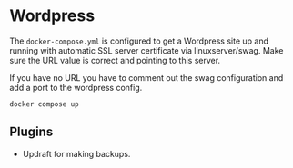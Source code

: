 # Wordpress

The `docker-compose.yml` is configured to get a Wordpress site up and running with automatic SSL server certificate via linuxserver/swag. Make sure the URL value is correct and pointing to this server.

If you have no URL you have to comment out the swag configuration and add a port to the wordpress config.

```
docker compose up
```

## Plugins

- Updraft for making backups.

